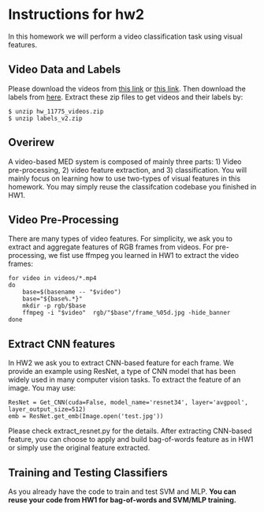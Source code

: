 # Instructions for hw2

In this homework we will perform a video classification task using visual features.

## Video Data and Labels

Please download the videos from [this link](https://drive.google.com/file/d/1Oyzv7eC0QDrg0vX3AdSXYzdsFpIsdzT-/view?usp=sharing) or [this link](https://aladdin-eax.inf.cs.cmu.edu/shares/11775/homeworks/hw_11775_videos.zip). Then download the labels from [here](https://aladdin-eax.inf.cs.cmu.edu/shares/11775/homeworks/labels_v2.zip). Extract these zip files to get videos and their labels by:
```
$ unzip hw_11775_videos.zip
$ unzip labels_v2.zip
```

## Overirew
A video-based MED system is composed of mainly three parts: 1) Video pre-processing, 2) video feature extraction, and 3) classification. You will mainly focus on learning how to use two-types of visual features in this homework. You may simply reuse the classifcation codebase you finished in HW1. 

## Video Pre-Processing
There are many types of video features. For simplicity, we ask you to extract and aggregate features of RGB frames from videos. For pre-processing, we fist use ffmpeg you learned in HW1 to extract the video frames:

```
for video in videos/*.mp4
do
    base=$(basename -- "$video")
    base="${base%.*}"
    mkdir -p rgb/$base
    ffmpeg -i "$video"  rgb/"$base"/frame_%05d.jpg -hide_banner
done
```

## Extract CNN features
In HW2 we ask you to extract CNN-based feature for each frame. We provide an example using ResNet, a type of CNN model that has been widely used in many computer vision tasks. To extract the feature of an image. You may use:
```
ResNet = Get_CNN(cuda=False, model_name='resnet34', layer='avgpool', layer_output_size=512)
emb = ResNet.get_emb(Image.open('test.jpg'))
```
Please check extract_resnet.py for the details. After extracting CNN-based feature, you can choose to apply and build bag-of-words feature as in HW1 or simply use the original feature extracted. 


## Training and Testing Classifiers
As you already have the code to train and test SVM and MLP.
**You can reuse your code from HW1 for bag-of-words and SVM/MLP training.**
